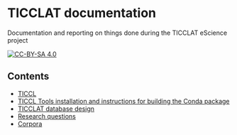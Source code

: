 # TICCLAT documentation
Documentation and reporting on things done during the TICCLAT eScience project

[![CC-BY-SA 4.0](https://mirrors.creativecommons.org/presskit/buttons/88x31/svg/by-sa.svg)](https://creativecommons.org/licenses/by-sa/4.0/)

## Contents

* [TICCL](ticcl.md)
* [TICCL Tools installation and instructions for building the Conda package](TICCL_installation.md)
* [TICCLAT database design](database_design.md)
* [Research questions](research_questions.md)
* [Corpora](corpora.md)

